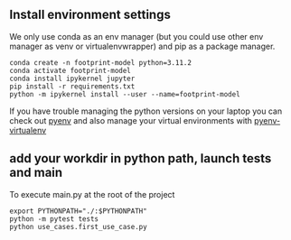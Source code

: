 ## Install environment settings

We only use conda as an env manager (but you could use other env manager as venv or
virtualenvwrapper) and pip as a package manager.

```
conda create -n footprint-model python=3.11.2
conda activate footprint-model
conda install ipykernel jupyter
pip install -r requirements.txt
python -m ipykernel install --user --name=footprint-model
```

If you have trouble managing the python versions on your laptop you can check out [pyenv](https://github.com/pyenv/pyenv) and also manage your virtual environments with [pyenv-virtualenv](https://github.com/pyenv/pyenv-virtualenv)

## add your workdir in python path, launch tests and main

To execute main.py at the root of the project
```shell
export PYTHONPATH="./:$PYTHONPATH"
python -m pytest tests
python use_cases.first_use_case.py
```
